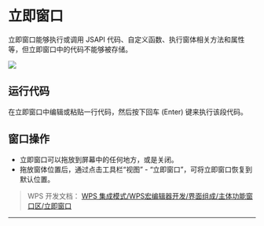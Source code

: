 # 立即窗口

立即窗口能够执行或调用 JSAPI 代码、自定义函数、执行窗体相关方法和属性等，但立即窗口中的代码不能够被存储。

![](Base64图像/Base64图像43来自_WPS%20集成模式_WPS宏编辑器开发_界面组成_主体功能窗口区_立即窗口.png)

## 运行代码

在立即窗口中编辑或粘贴一行代码，然后按下回车 (Enter) 键来执行该段代码。

## 窗口操作

- 立即窗口可以拖放到屏幕中的任何地方，或是关闭。
- 拖放窗体位置后，通过点击工具栏“视图” - “立即窗口”，可将立即窗口恢复到默认位置。

> WPS 开发文档： [WPS 集成模式/WPS宏编辑器开发/界面组成/主体功能窗口区/立即窗口](https://qn.cache.wpscdn.cn/encs/doc/office_v19/topics/WPS%20%E9%9B%86%E6%88%90%E6%A8%A1%E5%BC%8F/WPS%E5%AE%8F%E7%BC%96%E8%BE%91%E5%99%A8%E5%BC%80%E5%8F%91/%E7%95%8C%E9%9D%A2%E7%BB%84%E6%88%90/%E4%B8%BB%E4%BD%93%E5%8A%9F%E8%83%BD%E7%AA%97%E5%8F%A3%E5%8C%BA/%E7%AB%8B%E5%8D%B3%E7%AA%97%E5%8F%A3.html)

------------------------------------------------------------------------
